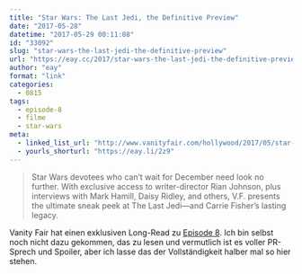```yaml
---
title: "Star Wars: The Last Jedi, the Definitive Preview"
date: "2017-05-28"
datetime: "2017-05-29 00:11:08"
id: "33092"
slug: "star-wars-the-last-jedi-the-definitive-preview"
url: "https://eay.cc/2017/star-wars-the-last-jedi-the-definitive-preview/"
author: "eay"
format: "link"
categories:
  - 0815
tags:
  - episode-8
  - filme
  - star-wars
meta:
  - linked_list_url: "http://www.vanityfair.com/hollywood/2017/05/star-wars-the-last-jedi-cover-portfolio"
  - yourls_shorturl: "https://eay.li/2z9"
---
```


> Star Wars devotees who can’t wait for December need look no further. With exclusive access to writer-director Rian Johnson, plus interviews with Mark Hamill, Daisy Ridley, and others, V.F. presents the ultimate sneak peek at The Last Jedi—and Carrie Fisher’s lasting legacy.

Vanity Fair hat einen exklusiven Long-Read zu [Episode 8](https://eay.cc/tag/episode-8/). Ich bin selbst noch nicht dazu gekommen, das zu lesen und vermutlich ist es voller PR-Sprech und Spoiler, aber ich lasse das der Vollständigkeit halber mal so hier stehen.
